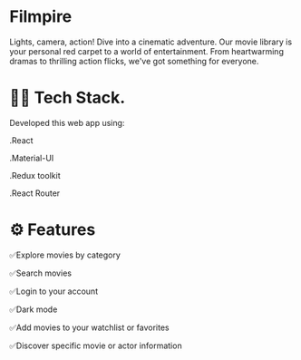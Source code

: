# Filmpire

Lights, camera, action! Dive into a cinematic adventure. Our movie library is your personal red carpet to a world of entertainment. From heartwarming dramas to thrilling action flicks, we've got something for everyone.
 

# 👨‍💻 Tech Stack. 

Developed this web app using:
   
   .React
    
   .Material-UI
    
   .Redux toolkit
    
   .React Router

# ⚙️ Features


✅Explore movies by category

✅Search movies 

✅Login to your account 

✅Dark mode

✅Add movies to your watchlist or favorites 

✅Discover specific movie or actor information 

